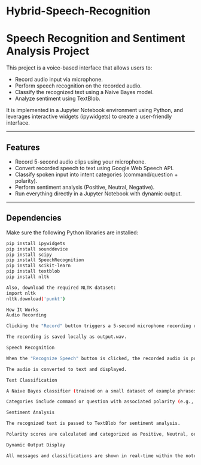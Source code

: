 # Hybrid-Speech-Recognition
# Speech Recognition and Sentiment Analysis Project

This project is a voice-based interface that allows users to:
- Record audio input via microphone.
- Perform speech recognition on the recorded audio.
- Classify the recognized text using a Naive Bayes model.
- Analyze sentiment using TextBlob.

It is implemented in a Jupyter Notebook environment using Python, and leverages interactive widgets (ipywidgets) to create a user-friendly interface.

---

## Features

- Record 5-second audio clips using your microphone.
- Convert recorded speech to text using Google Web Speech API.
- Classify spoken input into intent categories (command/question + polarity).
- Perform sentiment analysis (Positive, Neutral, Negative).
- Run everything directly in a Jupyter Notebook with dynamic output.

---

## Dependencies

Make sure the following Python libraries are installed:

```bash
pip install ipywidgets
pip install sounddevice
pip install scipy
pip install SpeechRecognition
pip install scikit-learn
pip install textblob
pip install nltk

Also, download the required NLTK dataset:
import nltk
nltk.download('punkt')

How It Works
Audio Recording

Clicking the "Record" button triggers a 5-second microphone recording using the sounddevice library.

The recording is saved locally as output.wav.

Speech Recognition

When the "Recognize Speech" button is clicked, the recorded audio is processed using the Google Web Speech API via the speech_recognition library.

The audio is converted to text and displayed.

Text Classification

A Naive Bayes classifier (trained on a small dataset of example phrases) is used to classify the recognized speech.

Categories include command or question with associated polarity (e.g., command-positive, question-neutral).

Sentiment Analysis

The recognized text is passed to TextBlob for sentiment analysis.

Polarity scores are calculated and categorized as Positive, Neutral, or Negative.

Dynamic Output Display

All messages and classifications are shown in real-time within the notebook using ipywidgets and IPython.display.
